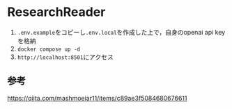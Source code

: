 # ResearchReader

1. ``.env.example``をコピーし``.env.local``を作成した上で，自身のopenai api keyを格納
2. ``docker compose up -d``
4. ``http://localhost:8501``にアクセス

## 参考
https://qiita.com/mashmoeiar11/items/c89ae3f5084680676611
